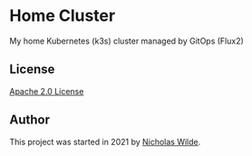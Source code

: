 # Home Cluster

My home Kubernetes (k3s) cluster managed by GitOps (Flux2)

## License

[Apache 2.0 License](./LICENSE)

## Author

This project was started in 2021 by [Nicholas Wilde](https://github.com/nicholaswilde/).
